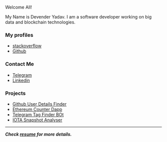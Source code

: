 Welcome All!

My Name is Devender Yadav. I am a software developer working on big data and blockchain technologies.

### My profiles

- [stackoverflow](https://stackoverflow.com/users/3929393)
- [Github](https://github.com/devender-yadav)


### Contact Me

- [Telegram](https://t.me/itsmedev)
- [Linkedin](https://www.linkedin.com/in/devenderyadav17)


### Projects

- [Github User Details Finder](https://devender-yadav.github.io/GitUserDetailsFinder)
- [Ethereum Counter Dapp](https://devender-yadav.github.io/counter-dapp)
- [Telegram Tag Finder BOt](https://devender-yadav.github.io/TagFinderBot)
- [IOTA Snapshot Analyser](https://devender-yadav.github.io/iota-snapshot-analyser)


-----------------------------

_**Check [resume]() for more details.**_


